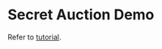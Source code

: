 # Secret Auction Demo

Refer to [tutorial](https://github.com/PortalNetwork/enigma-ns/blob/master/docs/tutorial/Secret_Auction.md).